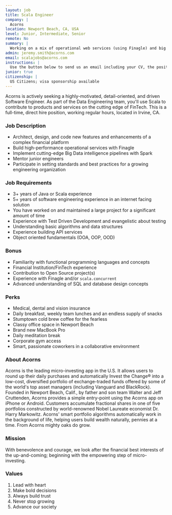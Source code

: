 ```yaml
---
layout: job
title: Scala Engineer
company: |
  Acorns
location: Newport Beach, CA, USA
level: Junior, Intermediate, Senior
remote: No
summary: |
  Working on a mix of operational web services (using Finagle) and big data pipelines and analysis (using Spark and Spark Streaming). We're looking for solid engineers who are passionate about Scala. Applicants at any level will be considered - we're hoping to find some Senior-level engineers, but we're also willing to mentor the right Mid- and Junior-level engineers.
admin: jeremy.smith@acorns.com
email: scalajobs@acorns.com
instructions: |
  Use the button below to send us an email including your CV, the position you're applying for, and anything else you might want to say.
junior: true
citizenship: |
  US Citizens; visa sponsorship available
---
```


<!-- break -->

Acorns is actively seeking a highly-motivated, detail-oriented, and driven Software Engineer. As part of the Data Engineering team, you'll use Scala to contribute to products and services on the cutting edge of FinTech. This is a full-time, direct hire position, working regular hours, located in Irvine, CA.

### Job Description

* Architect, design, and code new features and enhancements of a complex financial platform
* Build high-performance operational services with Finagle
* Implement cutting-edge Big Data intelligence pipelines with Spark
* Mentor junior engineers
* Participate in setting standards and best practices for a growing engineering organization

### Job Requirements

* 3+ years of Java or Scala experience
* 5+ years of software engineering experience in an internet facing solution
* You have worked on and maintained a large project for a significant amount of time
* Experience with Test Driven Development and evangelistic about testing
* Understanding basic algorithms and data structures
* Experience building API services
* Object oriented fundamentals (OOA, OOP, OOD)

### Bonus

* Familiarity with functional programming languages and concepts
* Financial Institution/FinTech experience
* Contribution to Open Source project(s)
* Experience with Finagle and/or `scala.concurrent`
* Advanced understanding of SQL and database design concepts

### Perks

* Medical, dental and vision insurance
* Daily breakfast, weekly team lunches and an endless supply of snacks
* Stumptown cold brew coffee for the fearless
* Classy office space in Newport Beach
* Brand new MacBook Pro
* Daily meditation break
* Corporate gym access
* Smart, passionate coworkers in a collaborative environment

### About Acorns

Acorns is the leading micro-investing app in the U.S. It allows users to round up their daily purchases and automatically Invest the Change® into a low-cost, diversified portfolio of exchange-traded funds offered by some of the world's top asset managers (including Vanguard and BlackRock). Founded in Newport Beach, Calif., by father and son team Walter and Jeff Cruttenden, Acorns provides a simple entry-point using the Acorns app on iPhone or Android. Customers accumulate fractional shares in one of five portfolios constructed by world-renowned Nobel Laureate economist Dr. Harry Markowitz. Acorns' smart portfolio algorithms automatically work in the background of life, helping users build wealth naturally, pennies at a time. From Acorns mighty oaks do grow.

### Mission

With benevolence and courage, we look after the financial best interests of the up-and-coming; beginning with the empowering step of micro-investing.

### Values

1. Lead with heart
2. Make bold decisions 
3. Always build trust
4. Never stop growing 
5. Advance our society


